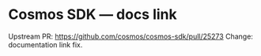 # Cosmos SDK — docs link
Upstream PR: https://github.com/cosmos/cosmos-sdk/pull/25273
Change: documentation link fix.
